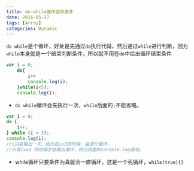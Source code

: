 ```yaml
---
title: do-while循环结束条件
date: 2016-05-27
tags: [Array]
categories: Dynamic
---
```


`do while`是个循环，好处是先通过`do`执行代码，然后通过`while`进行判断，因为`while`本身就是一个结束判断条件，所以就不用在`do`中给出循环结束条件

```javascript
var i = 0;
    do{
        i++
        console.log(i);
    }while(i<5);
    console.log(i);
```

- `do while`循环会先执行一次，`while`后面的`;`不能省略。

```javascript
var i = 0;
do {
    i++;
} while (i < 3);
console.log(i);
//i只会输出一次，因为在i<3的时候，会进行循环，
//只有i>=3 的时候才会跳出循环，执行后面的console.log语句。
```

- while循环只要条件为真就会一直循环，这是一个死循环，`while(true){}`
